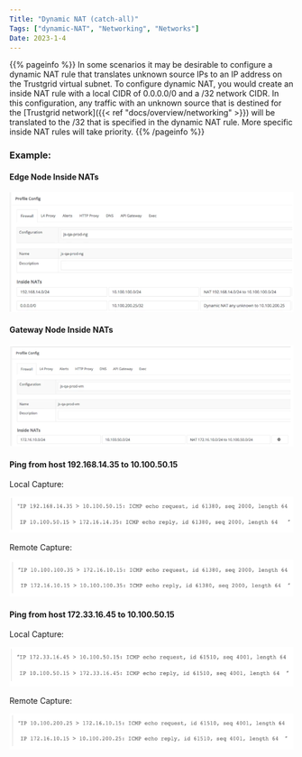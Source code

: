 ```yaml
---
Title: "Dynamic NAT (catch-all)"
Tags: ["dynamic-NAT", "Networking", "Networks"]
Date: 2023-1-4
---
```


{{% pageinfo %}}
In some scenarios it may be desirable to configure a dynamic NAT rule that translates unknown source IPs to an IP address on the Trustgrid virtual subnet. To configure dynamic NAT, you would create an inside NAT rule with a local CIDR of 0.0.0.0/0 and a /32 network CIDR. In this configuration, any traffic with an unknown source that is destined for the [Trustgrid network]({{< ref "docs/overview/networking" >}}) will be translated to the /32 that is specified in the dynamic NAT rule. More specific inside NAT rules will take priority.
{{% /pageinfo %}}

### Example:

#### Edge Node Inside NATs

![img](edge-inside.png)

#### Gateway Node Inside NATs

![img](gateway-inside.png)

#### Ping from host 192.168.14.35 to 10.100.50.15
Local Capture:

![img](local-capture1.png)

Remote Capture:

![img](remote-capture1.png)

#### Ping from host 172.33.16.45 to 10.100.50.15
Local Capture:

![img](local-capture2.png)

Remote Capture:

![img](remote-capture2.png)